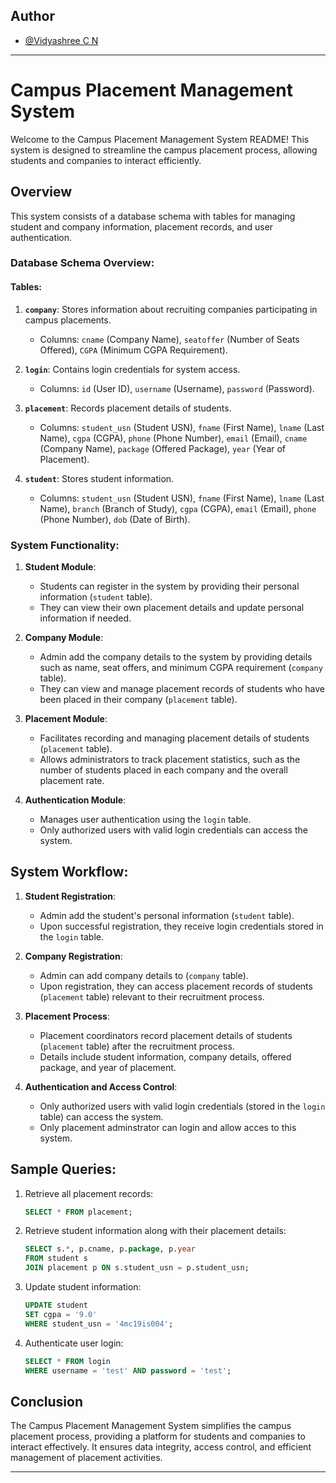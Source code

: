 
## Author

- [@Vidyashree C N](https://github.com/Vidyashreecn)
---

# Campus Placement Management System

Welcome to the Campus Placement Management System README! This system is designed to streamline the campus placement process, allowing students and companies to interact efficiently.

## Overview

This system consists of a database schema with tables for managing student and company information, placement records, and user authentication.

### Database Schema Overview:

#### Tables:
1. **`company`**: Stores information about recruiting companies participating in campus placements.
   - Columns: `cname` (Company Name), `seatoffer` (Number of Seats Offered), `CGPA` (Minimum CGPA Requirement).

2. **`login`**: Contains login credentials for system access.
   - Columns: `id` (User ID), `username` (Username), `password` (Password).

3. **`placement`**: Records placement details of students.
   - Columns: `student_usn` (Student USN), `fname` (First Name), `lname` (Last Name), `cgpa` (CGPA), `phone` (Phone Number), `email` (Email), `cname` (Company Name), `package` (Offered Package), `year` (Year of Placement).

4. **`student`**: Stores student information.
   - Columns: `student_usn` (Student USN), `fname` (First Name), `lname` (Last Name), `branch` (Branch of Study), `cgpa` (CGPA), `email` (Email), `phone` (Phone Number), `dob` (Date of Birth).

### System Functionality:

1. **Student Module**:
   - Students can register in the system by providing their personal information (`student` table).
   - They can view their own placement details and update personal information if needed.

2. **Company Module**:
   - Admin  add the company details to the system by providing details such as name, seat offers, and minimum CGPA requirement (`company` table).
   - They can view and manage placement records of students who have been placed in their company (`placement` table).

3. **Placement Module**:
   - Facilitates recording and managing placement details of students (`placement` table).
   - Allows administrators to track placement statistics, such as the number of students placed in each company and the overall placement rate.

4. **Authentication Module**:
   - Manages user authentication using the `login` table.
   - Only authorized users with valid login credentials can access the system.

## System Workflow:

1. **Student Registration**:
   - Admin add the student's personal information (`student` table).
   - Upon successful registration, they receive login credentials stored in the `login` table.

2. **Company Registration**:
   - Admin can add company details to (`company` table).
   - Upon registration, they can access placement records of students (`placement` table) relevant to their recruitment process.

3. **Placement Process**:
   - Placement coordinators record placement details of students (`placement` table) after the recruitment process.
   - Details include student information, company details, offered package, and year of placement.

4. **Authentication and Access Control**:
   - Only authorized users with valid login credentials (stored in the `login` table) can access the system.
   - Only placement adminstrator can login and allow acces to this system.

## Sample Queries:

1. Retrieve all placement records:
   ```sql
   SELECT * FROM placement;
   ```

2. Retrieve student information along with their placement details:
   ```sql
   SELECT s.*, p.cname, p.package, p.year 
   FROM student s
   JOIN placement p ON s.student_usn = p.student_usn;
   ```

3. Update student information:
   ```sql
   UPDATE student
   SET cgpa = '9.0'
   WHERE student_usn = '4mc19is004';
   ```

4. Authenticate user login:
   ```sql
   SELECT * FROM login
   WHERE username = 'test' AND password = 'test';
   ```

## Conclusion

The Campus Placement Management System simplifies the campus placement process, providing a platform for students and companies to interact effectively. It ensures data integrity, access control, and efficient management of placement activities.

---

